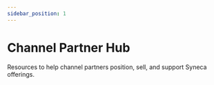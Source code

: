 ```yaml
---
sidebar_position: 1
---
```


# Channel Partner Hub

Resources to help channel partners position, sell, and support Syneca offerings.
